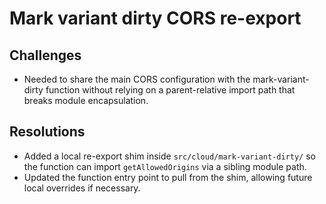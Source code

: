 # Mark variant dirty CORS re-export

## Challenges
- Needed to share the main CORS configuration with the mark-variant-dirty function without relying on a parent-relative import path that breaks module encapsulation.

## Resolutions
- Added a local re-export shim inside `src/cloud/mark-variant-dirty/` so the function can import `getAllowedOrigins` via a sibling module path.
- Updated the function entry point to pull from the shim, allowing future local overrides if necessary.
